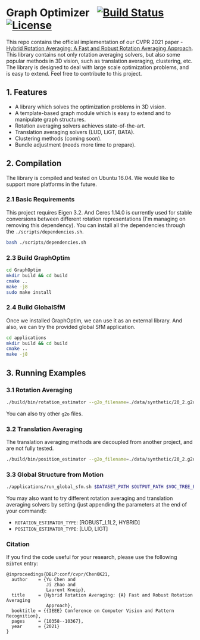 # Graph Optimizer &nbsp; [![Build Status](https://travis-ci.com/AIBluefisher/GraphOptim.svg?branch=main)](https://travis-ci.com/AIBluefisher/GraphOptim) [![License](https://img.shields.io/badge/license-BSD--3--Clause-blue)](./LICENSE)

This repo contains the official implementation of our CVPR 2021 paper - [Hybrid Rotation Averaging: A Fast and Robust Rotation Averaging Approach](https://arxiv.org/pdf/2101.09116.pdf). This library contains not only rotation averaging solvers, but also some popular methods in 3D vision, such as translation averaging, clustering, etc. The library is designed to deal with large scale optimization problems, and is easy to extend. Feel free to contribute to this project.

## 1. Features

* A library which solves the optimization problems in 3D vision.
* A template-based graph module which is easy to extend and to manipulate graph structures.
* Rotation averaging solvers achieves state-of-the-art.
* Translation averaging solvers (LUD, LiGT, BATA).
* Clustering methods (coming soon).
* Bundle adjustment (needs more time to prepare).

## 2. Compilation

The library is compiled and tested on Ubuntu 16.04. We would like to support more platforms in the future.

### 2.1 Basic Requirements

This project requires Eigen 3.2. And Ceres 1.14.0 is currently used for stable conversions between different rotation representations (I'm managing on removing this dependency). You can install all the dependencies through the `./scripts/dependencies.sh`.

```sh
bash ./scripts/dependencies.sh
```

### 2.3 Build GraphOptim

```sh
cd GraphOptim
mkdir build && cd build
cmake ..
make -j8
sudo make install
```

### 2.4 Build GlobalSfM

Once we installed GraphOptim, we can use it as an external library. And also, we can try the provided global SfM application. 

```sh
cd applications
mkdir build && cd build
cmake ..
make -j8
```

## 3. Running Examples

### 3.1 Rotation Averaging

```sh
./build/bin/rotation_estimator --g2o_filename=./data/synthetic/20_2.g2o
```

You can also try other `g2o` files.

### 3.2 Translation Averaging

The translation averaging methods are decoupled from another project, and are not fully tested.

```sh
./build/bin/position_estimator --g2o_filename=./data/synthetic/20_2.g2o
```

### 3.3 Global Structure from Motion

```sh
./applications/run_global_sfm.sh $DATASET_PATH $OUTPUT_PATH $VOC_TREE_PATH $MOST_SIMILAR_IMAGES_NUM
```
You may also want to try different rotation averaging and translation averaging solvers by setting (just appending the parameters at the end of your command):
- `ROTATION_ESTIMATOR_TYPE`: [ROBUST_L1L2, HYBRID]
- `POSITION_ESTIMATOR_TYPE`: [LUD, LIGT]


### Citation

If you find the code useful for your research, please use the following `BibTeX` entry:
```
@inproceedings{DBLP:conf/cvpr/Chen0K21,
  author    = {Yu Chen and
               Ji Zhao and
               Laurent Kneip},
  title     = {Hybrid Rotation Averaging: {A} Fast and Robust Rotation Averaging
               Approach},
  booktitle = {{IEEE} Conference on Computer Vision and Pattern Recognition},
  pages     = {10358--10367},
  year      = {2021}
}
```